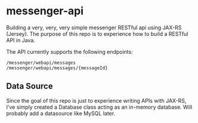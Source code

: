 # messenger-api
Building a very, very, very simple messenger RESTful api using JAX-RS (Jersey). The purpose of this repo is to experience how to build a RESTful API in Java.

The API currently supports the following endpoints:

`/messenger/webapi/messages`  
`/messenger/webapi/messages/{messageId}`  

## Data Source
Since the goal of this repo is just to experience writing APIs with JAX-RS, I've simply created a Database class acting as an in-memory database. Will probably add a datasource like MySQL later.
